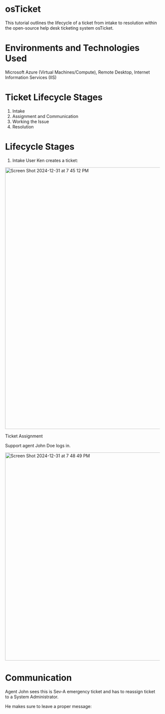 # osTicket
This tutorial outlines the lifecycle of a ticket from intake to resolution within the open-source help desk ticketing system osTicket.
# Environments and Technologies Used
Microsoft Azure (Virtual Machines/Compute), Remote Desktop, Internet Information Services (IIS)
# Ticket Lifecycle Stages
1. Intake
2. Assignment and Communication
3. Working the Issue
4. Resolution
# Lifecycle Stages
1. Intake
User Ken creates a ticket:
<img width="848" alt="Screen Shot 2024-12-31 at 7 45 12 PM" src="https://github.com/user-attachments/assets/4b956ccb-e62f-4e7f-937b-5872bc44b76c" />


Ticket Assignment


Support agent John Doe logs in.


<img width="674" alt="Screen Shot 2024-12-31 at 7 48 49 PM" src="https://github.com/user-attachments/assets/4807ee76-88c1-4e8d-aa7c-4e0268cad8f0" />

# Communication


Agent John sees this is Sev-A emergency ticket and has to reassign ticket to a System Administrator.

He makes sure to leave a proper message:
